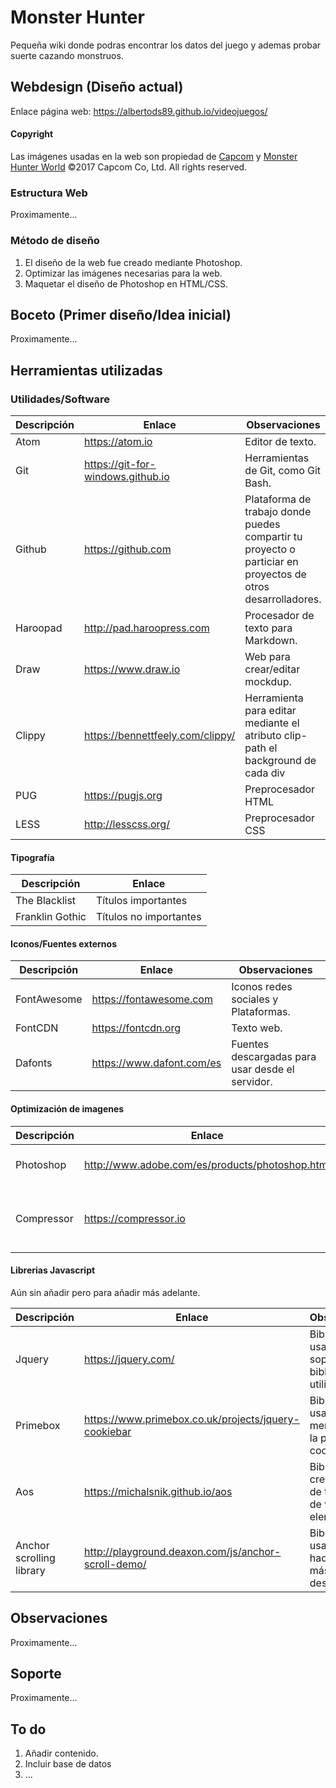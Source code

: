 # Monster Hunter
Pequeña wiki donde podras encontrar los datos del juego y ademas probar suerte cazando monstruos.

## Webdesign (Diseño actual)

Enlace página web: https://albertods89.github.io/videojuegos/


#### Copyright
Las imágenes usadas en la web son propiedad de [Capcom](http://www.capcom.com/) y [Monster Hunter World](http://www.monsterhunterworld.com/) ©2017 Capcom Co, Ltd. All rights reserved.

### Estructura Web

Proximamente...

### Método de diseño

1. El diseño de la web fue creado mediante Photoshop.
2. Optimizar las imágenes necesarias para la web.
3. Maquetar el diseño de Photoshop en HTML/CSS.

## Boceto (Primer diseño/Idea inicial)

Proximamente...

## Herramientas utilizadas

### Utilidades/Software
| Descripción | Enlace | Observaciones |
|--------|--------|--------|
|  Atom | https://atom.io |Editor de texto.|
|  Git | https://git-for-windows.github.io  |  Herramientas de Git, como Git Bash. |
| Github | https://github.com | Plataforma de trabajo donde puedes compartir tu proyecto o particiar en proyectos de otros desarrolladores. |
|  Haroopad | http://pad.haroopress.com  |  Procesador de texto para Markdown. |
|  Draw | https://www.draw.io  |  Web para crear/editar mockdup. |
| Clippy | https://bennettfeely.com/clippy/ | Herramienta para editar mediante el atributo clip-path el background de cada div|
|  PUG | https://pugjs.org | Preprocesador HTML|
|  LESS | http://lesscss.org/ | Preprocesador CSS|

#### Tipografía
| Descripción | Enlace |
|--------|--------|
| The Blacklist  | Títulos importantes  |
| Franklin Gothic  | Títulos no importantes |

#### Iconos/Fuentes externos
| Descripción | Enlace | Observaciones |
|--------|--------|--------|
| FontAwesome | https://fontawesome.com | Iconos redes sociales y Plataformas. |
| FontCDN | https://fontcdn.org  | Texto web. |
| Dafonts | https://www.dafont.com/es | Fuentes descargadas para usar desde el servidor. |

#### Optimización de imagenes
| Descripción | Enlace | Observaciones |
|--------|--------|--------|
| Photoshop | http://www.adobe.com/es/products/photoshop.html | Editar y optimizar imagenes. |
| Compressor | https://compressor.io | Web para disminuir el peso (tamaño del archivo) de imagenes. |

#### Librerias Javascript

Aún sin añadir pero para añadir más adelante.

| Descripción | Enlace | Observaciones |
|--------|--------|--------|
| Jquery | https://jquery.com/ | Biblioteca usada para dar soporte a otras bibliotecas utilizadas|
| Primebox | https://www.primebox.co.uk/projects/jquery-cookiebar | Biblioteca usada para el mensaje sobre la política de cookies |
| Aos | https://michalsnik.github.io/aos | Biblioteca para crear efectos de transición de varios elementos |
| Anchor scrolling library | http://playground.deaxon.com/js/anchor-scroll-demo/ | Biblioteca usada para hacer un scroll más fluido desde el menu |

## Observaciones

Proximamente...

## Soporte

Proximamente...


## To do

1. Añadir contenido.
2. Incluir base de datos
3. ...
